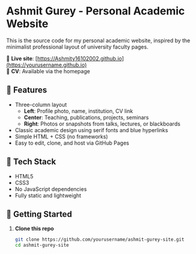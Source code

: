 # Ashmit Gurey - Personal Academic Website

This is the source code for my personal academic website, inspired by the minimalist professional layout of university faculty pages.

🔗 **Live site**: [https://Ashmity16102002.github.io](https://yourusername.github.io)  
📄 **CV**: Available via the homepage

## 📌 Features

- Three-column layout
  - **Left**: Profile photo, name, institution, CV link
  - **Center**: Teaching, publications, projects, seminars
  - **Right**: Photos or snapshots from talks, lectures, or blackboards
- Classic academic design using serif fonts and blue hyperlinks
- Simple HTML + CSS (no frameworks)
- Easy to edit, clone, and host via GitHub Pages

## 🧰 Tech Stack

- HTML5
- CSS3
- No JavaScript dependencies
- Fully static and lightweight

## 🚀 Getting Started

1. **Clone this repo**
   ```bash
   git clone https://github.com/yourusername/ashmit-gurey-site.git
   cd ashmit-gurey-site
